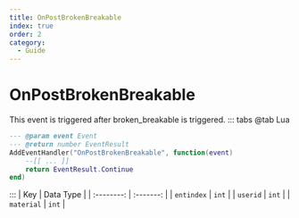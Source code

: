 ```yaml
---
title: OnPostBrokenBreakable
index: true
order: 2
category:
  - Guide
---
```


# OnPostBrokenBreakable
This event is triggered after broken_breakable is triggered.
::: tabs
@tab Lua
```lua
--- @param event Event
--- @return number EventResult
AddEventHandler("OnPostBrokenBreakable", function(event)
    --[[ ... ]]
    return EventResult.Continue
end)
```

:::
|     Key    | Data Type |
| :--------: | :-------: |
| `entindex` |   `int`   |
|  `userid`  |   `int`   |
| `material` |   `int`   |